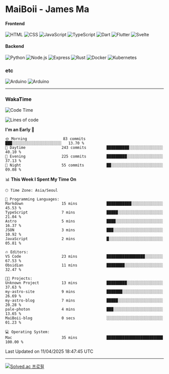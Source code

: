 # MaiBoii - James Ma

#### Frontend
![HTML](https://img.shields.io/badge/-HTML-E34F26?style=flat-square&logo=html5&logoColor=white)
![CSS](https://img.shields.io/badge/-CSS-1572B6?style=flat-square&logo=css3)
![JavaScript](https://img.shields.io/badge/-JavaScript-F7DF1E?style=flat-square&logo=javascript&logoColor=black)
![TypeScript](https://img.shields.io/badge/-TypeScript-02569B?style=flat-square&logo=typescript&logoColor=white)
![Dart](https://img.shields.io/badge/-Dart-0175C2?style=flat-square&logo=dart)
![Flutter](https://img.shields.io/badge/-Flutter-02569B?style=flat-square&logo=flutter)
![Svelte](https://img.shields.io/badge/-Svelte-E34F26?style=flat-square&logo=svelte&logoColor=white)


#### Backend
![Python](https://img.shields.io/badge/-Python-3776AB?style=flat-square&logo=python&logoColor=white)
![Node.js](https://img.shields.io/badge/-Node.js-339933?style=flat-square&logo=node.js&logoColor=white)
![Express](https://img.shields.io/badge/-Express-339933?style=flat-square&logo=express&logoColor=white)
![Rust](https://img.shields.io/badge/-Rust-000000?style=flat-square&logo=rust&logoColor=white)
![Docker](https://img.shields.io/badge/-Docker-2496ED?style=flat-square&logo=docker&logoColor=white)
![Kubernetes](https://img.shields.io/badge/-Kubernetes-326CE5?style=flat-square&logo=kubernetes&logoColor=white)


### etc
![Arduino](https://img.shields.io/badge/-Arduino-00878F?style=flat-square&logo=arduino&logoColor=white)
![Arduino](https://img.shields.io/badge/-Unity-232326?style=flat-square&logo=unity&logoColor=white)

---
### WakaTime
<!--START_SECTION:waka-->
![Code Time](http://img.shields.io/badge/Code%20Time-1%2C059%20hrs%2059%20mins-blue)

![Lines of code](https://img.shields.io/badge/From%20Hello%20World%20I%27ve%20Written-1.8%20million%20lines%20of%20code-blue)

**I'm an Early 🐤** 

```text
🌞 Morning                83 commits          ███░░░░░░░░░░░░░░░░░░░░░░   13.70 % 
🌆 Daytime                243 commits         ██████████░░░░░░░░░░░░░░░   40.10 % 
🌃 Evening                225 commits         █████████░░░░░░░░░░░░░░░░   37.13 % 
🌙 Night                  55 commits          ██░░░░░░░░░░░░░░░░░░░░░░░   09.08 % 
```


📊 **This Week I Spent My Time On** 

```text
🕑︎ Time Zone: Asia/Seoul

💬 Programming Languages: 
Markdown                 15 mins             ███████████░░░░░░░░░░░░░░   45.53 % 
TypeScript               7 mins              █████░░░░░░░░░░░░░░░░░░░░   21.04 % 
Astro                    5 mins              ████░░░░░░░░░░░░░░░░░░░░░   16.37 % 
JSON                     3 mins              ███░░░░░░░░░░░░░░░░░░░░░░   10.92 % 
JavaScript               2 mins              █░░░░░░░░░░░░░░░░░░░░░░░░   05.81 % 

🔥 Editors: 
VS Code                  23 mins             █████████████████░░░░░░░░   67.53 % 
Obsidian                 11 mins             ████████░░░░░░░░░░░░░░░░░   32.47 % 

🐱‍💻 Projects: 
Unknown Project          13 mins             █████████░░░░░░░░░░░░░░░░   37.63 % 
my-astro-site            9 mins              ███████░░░░░░░░░░░░░░░░░░   26.69 % 
my-astro-blog            7 mins              █████░░░░░░░░░░░░░░░░░░░░   20.28 % 
pale-photon              4 mins              ███░░░░░░░░░░░░░░░░░░░░░░   13.65 % 
MaiBoii-blog             0 secs              ░░░░░░░░░░░░░░░░░░░░░░░░░   01.23 % 

💻 Operating System: 
Mac                      35 mins             █████████████████████████   100.00 % 
```


 Last Updated on 11/04/2025 18:47:45 UTC
<!--END_SECTION:waka-->
---
[![Solved.ac
프로필](http://mazassumnida.wtf/api/v2/generate_badge?boj=msu2020)](https://solved.ac/msu2020)
